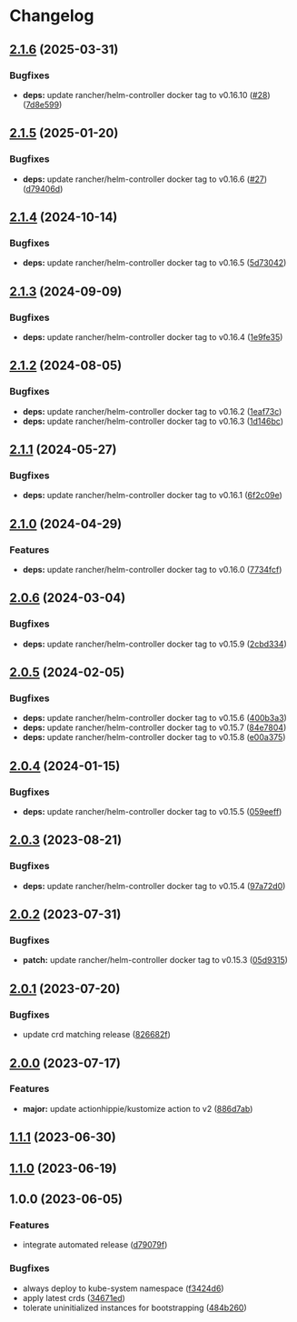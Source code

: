 # Changelog

## [2.1.6](https://github.com/kustomhippie/helm-controller/compare/v2.1.5...v2.1.6) (2025-03-31)


### Bugfixes

* **deps:** update rancher/helm-controller docker tag to v0.16.10 ([#28](https://github.com/kustomhippie/helm-controller/issues/28)) ([7d8e599](https://github.com/kustomhippie/helm-controller/commit/7d8e599ea686f850e4a4451c8b5a6c9f5c8f6370))

## [2.1.5](https://github.com/kustomhippie/helm-controller/compare/v2.1.4...v2.1.5) (2025-01-20)


### Bugfixes

* **deps:** update rancher/helm-controller docker tag to v0.16.6 ([#27](https://github.com/kustomhippie/helm-controller/issues/27)) ([d79406d](https://github.com/kustomhippie/helm-controller/commit/d79406d1926e2ef02ee6a97182b4a0e8a6f00797))

## [2.1.4](https://github.com/kustomhippie/helm-controller/compare/v2.1.3...v2.1.4) (2024-10-14)


### Bugfixes

* **deps:** update rancher/helm-controller docker tag to v0.16.5 ([5d73042](https://github.com/kustomhippie/helm-controller/commit/5d73042352dad50fe779d344edbd0af44066350f))

## [2.1.3](https://github.com/kustomhippie/helm-controller/compare/v2.1.2...v2.1.3) (2024-09-09)


### Bugfixes

* **deps:** update rancher/helm-controller docker tag to v0.16.4 ([1e9fe35](https://github.com/kustomhippie/helm-controller/commit/1e9fe3587883cc03e5c5274c4d19ebdabc326c5f))

## [2.1.2](https://github.com/kustomhippie/helm-controller/compare/v2.1.1...v2.1.2) (2024-08-05)


### Bugfixes

* **deps:** update rancher/helm-controller docker tag to v0.16.2 ([1eaf73c](https://github.com/kustomhippie/helm-controller/commit/1eaf73c1bb0e9a4d86491132a75e11886c842f29))
* **deps:** update rancher/helm-controller docker tag to v0.16.3 ([1d146bc](https://github.com/kustomhippie/helm-controller/commit/1d146bc83c1ff05733b44f22b029788ff12ee144))

## [2.1.1](https://github.com/kustomhippie/helm-controller/compare/v2.1.0...v2.1.1) (2024-05-27)


### Bugfixes

* **deps:** update rancher/helm-controller docker tag to v0.16.1 ([6f2c09e](https://github.com/kustomhippie/helm-controller/commit/6f2c09e3a5d9124c5274f34f98dc3dd29d5980ec))

## [2.1.0](https://github.com/kustomhippie/helm-controller/compare/v2.0.6...v2.1.0) (2024-04-29)


### Features

* **deps:** update rancher/helm-controller docker tag to v0.16.0 ([7734fcf](https://github.com/kustomhippie/helm-controller/commit/7734fcf2cff1a0f698012dd865a6cb45d8db6fdd))

## [2.0.6](https://github.com/kustomhippie/helm-controller/compare/v2.0.5...v2.0.6) (2024-03-04)


### Bugfixes

* **deps:** update rancher/helm-controller docker tag to v0.15.9 ([2cbd334](https://github.com/kustomhippie/helm-controller/commit/2cbd334f748671a76334b8b2babe867635518485))

## [2.0.5](https://github.com/kustomhippie/helm-controller/compare/v2.0.4...v2.0.5) (2024-02-05)


### Bugfixes

* **deps:** update rancher/helm-controller docker tag to v0.15.6 ([400b3a3](https://github.com/kustomhippie/helm-controller/commit/400b3a3ca8a2ffb7e4e1dfaac557f56f586e85ae))
* **deps:** update rancher/helm-controller docker tag to v0.15.7 ([84e7804](https://github.com/kustomhippie/helm-controller/commit/84e7804f110a795bd430e49d978ede5cdc7af218))
* **deps:** update rancher/helm-controller docker tag to v0.15.8 ([e00a375](https://github.com/kustomhippie/helm-controller/commit/e00a375183f482a414dc253094c5a78fdecba3f4))

## [2.0.4](https://github.com/kustomhippie/helm-controller/compare/v2.0.3...v2.0.4) (2024-01-15)


### Bugfixes

* **deps:** update rancher/helm-controller docker tag to v0.15.5 ([059eeff](https://github.com/kustomhippie/helm-controller/commit/059eeff824cb320ca0810b562ba7b0fade3ebe94))

## [2.0.3](https://github.com/kustomhippie/helm-controller/compare/v2.0.2...v2.0.3) (2023-08-21)


### Bugfixes

* **deps:** update rancher/helm-controller docker tag to v0.15.4 ([97a72d0](https://github.com/kustomhippie/helm-controller/commit/97a72d0f0928397d33efb9c707e207570e13ba87))

## [2.0.2](https://github.com/kustomhippie/helm-controller/compare/v2.0.1...v2.0.2) (2023-07-31)


### Bugfixes

* **patch:** update rancher/helm-controller docker tag to v0.15.3 ([05d9315](https://github.com/kustomhippie/helm-controller/commit/05d9315d2592651bd77d68f09243ca973baa0b82))

## [2.0.1](https://github.com/kustomhippie/helm-controller/compare/v2.0.0...v2.0.1) (2023-07-20)


### Bugfixes

* update crd matching release ([826682f](https://github.com/kustomhippie/helm-controller/commit/826682f63800a1ffdf0e68c4a8cf1145de65aa68))

## [2.0.0](https://github.com/kustomhippie/helm-controller/compare/v1.1.1...v2.0.0) (2023-07-17)


### Features

* **major:** update actionhippie/kustomize action to v2 ([886d7ab](https://github.com/kustomhippie/helm-controller/commit/886d7aba1a1f64f813115652b4112cb07efa007e))

## [1.1.1](https://github.com/kustomhippie/helm-controller/compare/v1.1.0...v1.1.1) (2023-06-30)

## [1.1.0](https://github.com/kustomhippie/helm-controller/compare/v1.0.0...v1.1.0) (2023-06-19)

## 1.0.0 (2023-06-05)


### Features

* integrate automated release ([d79079f](https://github.com/kustomhippie/helm-controller/commit/d79079f35dbdba5bdf7c1c866676366ecfbe806a))


### Bugfixes

* always deploy to kube-system namespace ([f3424d6](https://github.com/kustomhippie/helm-controller/commit/f3424d64c520c4ef94fa9ad3bb076d5329c0384c))
* apply latest crds ([34671ed](https://github.com/kustomhippie/helm-controller/commit/34671ed413c6f06e57d88e51936d44b77d4a9a99))
* tolerate uninitialized instances for bootstrapping ([484b260](https://github.com/kustomhippie/helm-controller/commit/484b260a8ba995cd1f09f3a5dfa030df893886d0))

